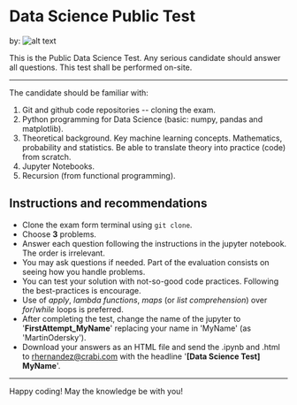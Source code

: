 # Data Science Public Test

by: ![alt text](https://ci3.googleusercontent.com/proxy/RbZ1aeMA_pwS97cca31dYrakFM1VpcvVdpXgO9cdpgqMGHwceTATjg9L58cK3BuJRrXOQeEp-cvHK5vF6x0F9qmLTJIUnlrOiSN--UlVHP9y3kWUUTwr=s0-d-e1-ft#http://pixan.io/dev/crabi-mail-test/public/assets/emails/logo.png "Crabi Logo")

This is the Public Data Science Test. Any serious candidate should answer all questions. This test shall be performed on-site. 

----

The candidate should be familiar with:
1. Git and github code repositories -- cloning the exam. 
2. Python programming for Data Science (basic: numpy, pandas and matplotlib).
3. Theoretical background. Key machine learning concepts. Mathematics, probability and statistics. Be able to translate theory into practice (code) from scratch. 
4. Jupyter Notebooks. 
5. Recursion (from functional programming). 


## Instructions and recommendations 

* Clone the exam form terminal using `git clone`.
* Choose **3** problems. 
* Answer each question following the instructions in the jupyter notebook. The order is irrelevant.  
* You may ask questions if needed. Part of the evaluation consists on seeing how you handle problems. 
* You can test your solution with not-so-good code practices. Following the best-practices is encourage. 
* Use of _apply_, _lambda functions_, _maps_ (or _list comprehension_) over _for_/_while_ loops is preferred. 
* After completing the test, change the name of the jupyter to '**FirstAttempt_MyName**' replacing your name in 'MyName' (as 'MartinOdersky').
* Download your answers as an HTML file and send the .ipynb and .html to rhernandez@crabi.com with the headline '**[Data Science Test] MyName**'. 

----

Happy coding! May the knowledge be with you!
